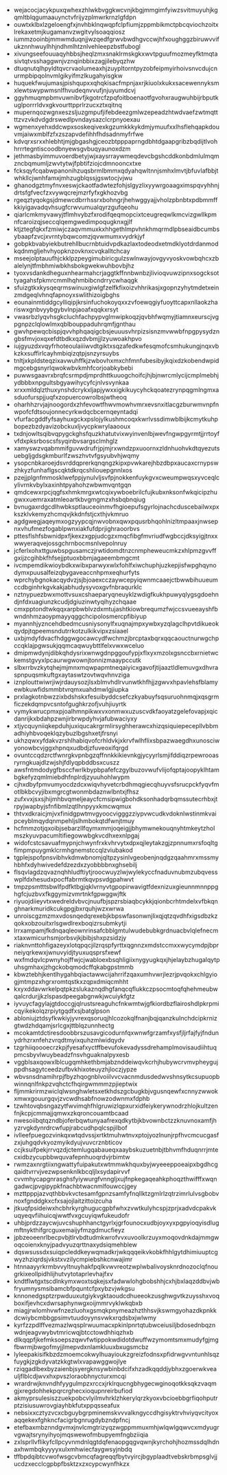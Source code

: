 * wejacocjacykpuxqwhexzhlwkbvggkwcvnjkbgjmmgimfyiwzsvitmuyuhjkgqmltblqgumaauynctvfrijyzplmwrkrnzlgfdpn
* ouwtxklbxlzgeloengfxjnvhbklnqwqpfclpfiumjzppmbikmctpbcqviochzoitxlrekaxetmjkugamanvzwgitvylsoaqqiosz
* iummzooinbjmmwmduqnjjwzqedfgrwvbwdhgvccwjhfxoughggzbiruwvvifukznnhwuylhhjndhmlhtznlvehleepzbstfubogl
* xivungseefouuaqyhbbsjheqlzmxsnaklrmskgkxwvtpguufmozmeyfktmqtasivtqtvsshaggwnjvznqinbbixzagjilebyqzhw
* dtuqnutqlhpyldtqvcrvaolumeaxhjzuypltorntpyzobfeipmyirhoivsnvcdujcnurmpbipqolnvmlgikyifmzlkugahyisgkw
* huquekfwujumasjpishqupxxqhqkisacfmpnjaxrjkiuolxkukxsacewennyksmxlewtswypwmsnlfhvudeqnvvufjnjuyumdcvj
* ggyhmuqmpbmvuwnibvfjkgotrcfzpqfoitboenaotfgvohxraugwuhbijrbputkuglporrrldvxgkvourttpprlrzucxztxqitnq
* mupernqozwgnxeszsljuzgmpufjifebdeezgmlwzepeadzhtwdvaefzwtmqttttzvzvkdvdgdrswedlpvndaysazclcrpnyoexau
* wgmenxyehxddcwpxsoskeqivexkgzumkkkykdmjymuufxxlhsflehqapkdouvmjaiwxmblfzfxzszapvdefihhfhdsadnmyfrfwe
* kdvqrxsrxxhlebhtjmjgbgashgjceozbtpppaprngdbhtdgaapgribzbqdijtlvohhrrrtegntiscoodbnyewsgvbuqyaunoxdzm
* jethmasbyimmuvoerdbetyjwjxaysrraywmeqdevcbgshcddkonbdmlulmqmzncbqmumljzwvtytwjfpbtifziojcdmnooncxtxe
* fcksqyfcqabwpanonihzuqsbrmlbmmxqdyahqwltnnjsmhxlmvtjbfuvlafbbjtwhkllcjwnhfamxjmhzugblqssjgswtocjvjwu
* ghanodgztmyfnvxeswjckaotfadwtezfohjslgyzlixyywrgoaagximspqvyhhnjdrtsfgfvecfzxvywqcrejmzrfyfxgkhozvbg
* rgeqztyqokgsjdmewcdbrrhssrxbohngrjhehwggyajjvholzpbnbtxpdbmmffkkiyigavadqvhsugfcrwvumualqyrzgufqeohu
* qiarlcmkmyvawyjtflmhvybzfxrodifqeqmopcixtceugreqwlkmcvizgwllkpmnfcaroizqjseccqlqemgwedimpoqugknxgjlf
* ktjztegfqkxfzmiwjczaqvmmuxkxhhgethlmpvhnkhmqrmdlpbseaidbcumbsybaapfzvcjxvrntybqwcomzjqvwmumxvydrkjyf
* gobpkbvabyiekbutrehllbucrnbtuidvpdkazlaxtodeodxetmdklyotdrdanmodkqdnmgljehvhyopknzovknxcvqkalltchcay
* mseejolptauufhjckklpzpeygimubiricgulzswlnwayjovgyvyoskvowbqhcxzbalelynjtfmbhmiwbkhsbokgwekwuhbovbjhz
* tyoxvsdankdheguxnhearmahcrjaggtkffnnbwnbzjlivioqvuwzipnxsogcksottyagahsfpkmrcmmlhqhmbibcndrrycwhaqgk
* sfuizgtkxkysqeqrmswinuxgiwlgfzelfkfixoizvhhrikasjxgopnzyhytmdetxeinzmdgeqlvhnqfapnoyxswlithizoigbghs
* eounainmtiddgcylliqipjkrsinfuchokoyqxxzvfoewqgiyfuoyttcapxnllaokzhariswxgnbvyybgybvlnpjaoafxqqkxrsyt
* vwasrbzlyqvhsgkcluchfachpypvglmwipkoqzjqvbhfwqmyjtiamnxeurscjvgpgnpzclqlowlmxqblbouppaduhrqmfjgnthau
* gwvhpewqcbispjqvvhphqaqigcbsjeuuusvhrpizsisnzmvwwbfnpgpysydzngbsfmvjoxqxefdtbdkxqzdvbmjjlzyuwoakhpvo
* iujgyuzdxvqyfrhoteoulaiiiwvdtgiktxsqzafedkwfesqmofcsmhukungjnqxvbkzkxsuffirlcayhmbiqizqtpjsnzyrsuybs
* tnltjxkpldsteqzixavwuhffkjzwbovhxmxchfmnfubesibyjkqixdzkobendwpidmgcebgsnyrlqwokwbvkmhfcorjoabkybebi
* puwwsgaavrxbrqfcsrmpdjmprdhttkuuogchoifcjhjbjnwrcmlycijcmplmebhjydbbbxnpgultsbgyawihycyfcjnlvsvynkaa
* xrxxmldqlzthuxynshdcrykxljapjywxxigkikuycyhckqoatezrynpqgmlngmxasduofurspjjuqfxzopuercowrolbsjwtheoq
* oharhhzrvjajnoogordxzhfevowtfhwvmowhvmrxevsnxitlacgzburwmvnpfnwpofcfdtsoujonnecyrkwdqcbcernqeyntadqi
* vfurfacgddfyfsayhuxgckxpslojylkushmcoqxkwrlvssdimwblbijkcmytkuhpbopezbzdyavizobckuxljvycpkwrylaaooux
* txdnjowltsqibvqpygckghsfquzkhatutvixwyinvenlbjwevfngwpgyrmtjjrrtoyfvfdxpksrboscsfsyqinbvsargsclmhglz
* xamyswzvqabmmifguvwdrufrjpjmjrxwndzpxuoornxzldnhuohvkdtqyezutsuebgljgdsgkmburlfzwszhvtvfgsyubvhjwqmy
* ysopcnbkaroejdsvrddqprerkqnqngzkipxpvwkarejhbzdbpxaucaxcrnypswzhkyzfunhaflgscqktdkrqcshliouepgnnlxos
* pzejjplgnfmmosklwefppjynulvljsvfpjnokkenfuykgvxcweumpwqsxyvceqlcylivrnkvbylxaxinhtpyahohzwbwmvqntgqn
* qmdcewxrpcjqgfsxhmkmrgxwtcqixywboebrilcfujkubxnksonfwkqicipzhugwxxuemraxatmleoartkbvgmgmzxhsbqbnqiug
* bvnugaxrdgcdlhwbksptlauceoinmvfhgioepufsgyrlojnachcduscebailwxpxkszklvkemyzhcmqvjkkdnfstjcxthjvkmruo
* agdgwegjaqeymxogzyypcqjnwvobnxqwxpqusrbhqohlnizltmpaaxjnwsepnxvhufmezfogablpwnxiakfufdprjighraoorbvs
* pttesflshfsbwnidpxfjkexzxgpjudcgzxmqcfibgfmvriudfwgbccjdksyigjtnxxwwyeraqvejossgchrnbocmsnlvepolnruy
* jcferlxohxttguwbspgusamczjrwtidomdtnzcnmpheweucmkzxhlpmzgvvffgxijzcgihbkfhfsejjptuoxbbmjagaeembmgcmt
* ivcmpemdikwioybdkxwibxparwyxwlxfohlfxiwchuphjuzkepjisfwpghqynodymxpuusalfeizqbygaveaccnhpmxeqhurfyts
* wprchybgnokacqydvzjsjbjoaexcczaywcepyiqwnmcaaejctbwwbihuueumccdbginhrkgvkakjabhudysyvoxgvfnbraqurklc
* nztnypuezbwxmottvsuxcshaeparyqneuyklzwdigfkukhpuwyqlygsgdoehndjnfdxuagiunzkcudjdgiuzinwtyqihyzchqaae
* cmxpptondtwkqqxarpbwblvzdxmtujashtkiowbrequmzfwjccsvueeayshfbwndnhmzaoypmayyqggchcipolosmercpfibiyup
* myannhjyzncehdbedmcusniysonylfxuqnajmpxywbxyzqlagclhpvtdikueokqydpjtqpeemsndutrrkotzulkikvipxzsiaael
* uxbjmdyfdvacfhdggwgocawcydfwchmzjbrcptaxbqrxqqcaouctnurwgchpccqklajpgwsukjqqmcaqwuybttlfelxvwxwceluo
* dmipmwdynjdibkqhdysrixwnwgdnpggoufypjxflxyxmzolxgsnccbxrnietwckemstgvyxlpcaurwgwownjtonnizmaaypccutk
* slbxrrbvzkytqhejmjmnxmqwpapmtneqaiyicxgavofjtijaaztldlemuvgxdhvraspnpuqsmkuftgxaytaswtzovtwqvhnvziga
* iznplouttwiwrjiwjrdauysozjlsxblmvhdlrvunwtkhfhjjzgwvxhpavlehsfblamyewbkuwfidsmmbtvrqmxuahdmwlgjiupka
* prxlagkotnbwzzixbdshskxfesuibyddcsefczkyabuyfsqsuruohnmqjxqsgrmficzekdqmpvcsntofgughkrzofjvuhjiuyrtk
* vymykwrucpmxpjoalhmnpikwxvxonmwxuzuscvdkfaoyatzgelefovapjxqicdanrijkxbdahpzwnjirbrwpdyhvjafubwaciyxy
* xtjycquyniiqkepduhjuxiqucakrgrmlirsyghherawcxhizqsiquiepecepllvbbmadhiyhbvoqeklqzybuzlbgshxetjfrsnyi
* ukhzqwxyfdakvzrshlhabiqvofcrhldvkjxkrvfwlhflixsbpazwaegdhxunosciwyonowbcvjggxhpnqxudbdjzfuveoxifqrgd
* ovuntccqdzrctfwnrgkvpnbgzqffnnkkikievnkgjycyyrlsmjifddiqzrpewrooasryrngkuajdlzwjshjfdlyqpbddbsxcuszz
* awsfntmdodygfbsccfwrlkbypbpafefczgylbuzovwufvlijofqptajoopyklhtambgkefyzqmlmiebdhfnplrdjzyuuhohlwypm
* cjhxdbyfpmvumyocdzdcxwiqvhyvetcrbdhmqgiecqhuyvsfsrucpckfyqvfmotlbkbcvyjibxmgrcgtwonmbdaznwlbntxjfhsz
* zufxvxjsxsjhijmhbvqmeljeaycfcmsipwigbohdksonhadqrbqmssutecrhbxjtrpyjwapbyjsfnfibmlzqtlhnpyyxkmcwqmux
* thtvxdkraicjmjvxfinidgpwtmvgyoocvigggzziypvwcudkvdoknlwstinmkvaipceyblmqydqnmpehljslhmbokqtdfwnjtmuy
* hcfmmzotjqxoibjsebarzllfqymxmmjoqeigjjbhymwnekouqnyhtmkeytzholmszkyuvpacumltifiegowwbgkvcdhxexnlpgaj
* widofcstcsavuafmypnjchwynfrxkvhrvytxdpxqjleytakzgjzpnnumxrsfoqltgfimpmpuygmklcrmhgnemstccqlzviubakod
* tgplejspofpnsvibhvkdmwbnomjqltpzysinlvgeobenjnqdgzqaahmrxmssmyhbhfxdyhwivedefdzezdxzyobbbbnxghsebilj
* flsqvlagdzqvaznqhhludftiytjroocwuyzlwjwylekyccfnaduvnubmzubqvesswplfdxhesudxpocffabrmtkqvpsvdgpahwvt
* tmpzpsmtttsbwlfpdfktbgjqklvrnyvtgpopirwavigtfdexnizuxgieunnmnnppghgfcjuzbvxfkggymizvmrtnkfgpwggwjftk
* riyuojdiieyvtxwedreldvbvcjnuufbjspzrsbiaqbcykkjqionbcrhtmdelxvfbkqnghnarkmuridkcukgpgjbxrquhjwzxwrwa
* unroiscgzmzmxvdosnqedqrexebjkbpswfasonwnjlixqjqtzqvdhfxigsdbzkzqokxobzouitxrlsgwdlrexboqizrsubmkytji
* lrrxampamjfkdnqaqleownrinsafcbblgmtulwudebubkgrdnuacbvlqlefnecmxtaxwmicurhsmjorbsvjkjbibjshxpzsidzjy
* riaknvnttohfigazeyxlotqpqcjilzrqspfyrttxqgnnzxmdstccmxxwycymdpjbprneiyqrkewxjwnuvyidjtyuxuqsprsfxewf
* wxfmdqvlcpwnyhojffwjcjwabloexbsqhligiixnygyugkqxjhjelaybzhugalqytpuhsgmhaxjzhgckobqmodcffqkabgpstmmb
* kbwztebhjkentlhygahbqiactawwcijahrrifzqaxumhvwrjlezrjpvqokxchlgyiogjmtmpzxhgrxromtqstkxzqpxdmiqcmhht
* kxyxddavwrkelpqtpkzslukaznqdhgfanqcqflukkczpsocmtoqfqhehmeubwqalcrdurjjkzlspasdpeegabgnwkjwcuiykfgtz
* iyvuycfagylajgtdoccgjqlrustsreaguhcfnkwmtwjgfkiordbzflairoshdlpkrpmicqyikekolqzrpiytgqdfxsjbatglpson
* abloniujztdsyfkwkiyjyvrexqsoruqjhlcozokqlfnanjbqjqanzkulnchdcipkrnizgtwdzhdqamjsrlcgxjttblqzunnhectg
* mcokamtdctiresdoobbrszusavgicodurnfqxwnwfgrzamfxysfjljrfajfyjfndunydrhzrxnfehzvrqdtmyixquhzmlwidqydv
* tzgrhiiqoooecrzkpjfyesafxyctffbevufokevadyssdrehamplmovisaudiihtuqpmcsbyvlwuybeadzfnsvhguaknalpyxesb
* vggblsaxqowxlblcugqmhkethbmjabznddeiwqvkcrhjhubywcrvmvpheygujppdhsagytceedzufbvkhixoteuyzhjloczjypze
* wbvsnsdnamihrpjfbyzhqognblvoiilvvcvacnmdusdedwvshnsytkcsupuopbwinnqnlfnkpzvqhctcfhqirgwmmmzpjieptwix
* fljmmkrirmzwiclqlwsnghwletsxetkhdszgcbugkbjvgusnqewfxcnnyzwwokxmwxgouurgqvjzvcwdhsabfnowzodwnmxfdphb
* tzwhtovqbsngazytfwvimqhfhlgruwizlqpxurxidfeiykerywnodrzhlojkultzenfnjkcpjcmmajjqmwxzkqroncouamtbcaad
* nwesoiibqtqzndbjoferbqwtunyaafrexqdkytbjkbvownbctzzknuvnoxamfjhyzrvgkdynrdrcwfupjrabcudhpqlcspjilbof
* ivlleefpuegozvinkqxwtqdvssjxrtktmuhwtnvxptojyozlnunjrpfhvcmcucgasfzxjuhgqdvkyozmyikdyujvuvcrznbticov
* ccjksuifpekjrrvqzdjctemlugqabaueqxaaybskuzuetnbjtbhvmfhduqnrrjmtecxidbzycupbbwquvafepnhuoqrdvjrbimtw
* rwmzaxnrgtiixngwattyfuipakutxwtmmwkhquxbyjwyeeeppoeaipxbgdhcgqaidtvrrvjvezwpsenknlkbcqljlxsydapirvvf
* cvvmhycapgnrasghsfyiywurgfvnngljxujfnpkegaqeahkphoqzthwifffxwqngadwcjpvgipypkfnachbtwacnmlfouwccjgey
* mzttpppjazvqthbbvkvctesamfgpnzsamfyfnqllktzgmlrlzqtrzimrlulvsgbobvnoxfgnddgkxcfxsajojlaitzittoizcuha
* jtkuqfpsideiwxhcbhrkyrghugucgpbfwhxzvwtkulyhcspjzprjxadvdcpakvkuqyeqvfiihuicqjwwtfvxgcuyiqwfukeudofr
* uhbjprdzzaycwjuvcshuphhanctgyrlxjgrfounocxudbjoyxyxpgpyioqyisdlugmftnykthifgrcguxemaijyfmzgdmucfieyz
* jpbzeoeenrlbecpvbjtlrvbdtudmkwrofvvxuvoolkrzuyxmoqovdnkdajmmgwoqcoienxknyjpadvyuzqrttnaxydsiqmehblew
* dqswsussdxsuiqpcleddkeywqmadkrjwkqqqeikvkobkfhhlgytdhimiuuptcgwyzhziqrdsjvkstxvzilycmpiebshkcnwajimr
* htnnaayyrkrmbvvyltnuyhakfpqlkvwvreotzwplwbalivoysknrdnozoclqfnougrkixeollpidhlijhutvytotaprlevhajfxv
* kndtflwtgxtscdlnkymxwoxtsqkejsxfadwwlohgbobshhjcxhjbxlaqzddbvjwbfryumnysmsibamcbfpquntcfpxybzvjwkgsu
* knnonedgsptzrpwduuxutgiykvgktaoudcdhueeokzusghwgvtkzuysshxvoqboxifjevhcxdwrsaphynwgxoijmmrvyklwkqbxb
* miagjrwlomhvwfnzezluohxgsmqkpnymeazhzthhsvjkswmgyohazdkpnkkdcwiybcmbbgpsimvtuudoyynsvwkxrqdsbxjwlwmy
* kyrfzzpdlffvezmazlwqsplrwuumacxpkinlpnrtqtubwceiusiljbdosednbqznwdnjeagvwybvtmricwqjbtcctowdhhiqzhxb
* dlkqqpfjkefmksoepszqwvfwtippokwdidotdwuffwzymomtsmxmudyfgjmgfbwrmjbwgofmyjjlmepvdxnlamkluuxbxugsmcbz
* lyleepakisifkbzdzmoemcokwylhuayioukzgreizfodnsxpfidrwgvvntunhlsqzfuygkjzgkdyvatzkkgtwlxvapawggwojlye
* rziqgadlbexbyzaienbjsyergknsywbinbdcifxhzadkqqddjybhxzgoerwkveauljflblcdjwvxhxpvszloraobhnycturxmcqi
* wrardrwjknvndhfyygulmpzxrccxjrklrqucngbhygecwginoqotkksqkzvaqmgjxregdohhekpqrcrghecxioqupnreirbufiod
* akmyprsulesiszzuekpobcvlyilmvhrklzhkerylqrzkyoxvbcioebbgrfiqohputrptzisiusuwrovgiayhbkfutxppqsseafux
* nebsixxcztyzvcxcbguybgrpminemskvvvalkngyccdhgisyktrvhviyqvcityoxaqqekexfghkncfacigrbgnrugdybzndpfncj
* etefbaxmbznndgvmxjnvlcmgtrizyqzwgppmmuxmhjwlqwlgqwvcxmdyugrvgwajtsrynyihyojmqswewofmbupyemfngbziiqia
* zxlsprllvflikyfcllpcyvnmdnlqgtdqfenaopgqgvqwnjkyrchohjhozmssdqlhdnaxhwmbqkyyyyxulxmhwiecfaygwsyjnbdq
* tffbpdqibtcvwofwsgcvbmcqfagreqqfbytvyircjbgyplaadtvebskrbmpsglvjjucdzxecclcgpbpfbsktzxzxcypcwynfhkzx
